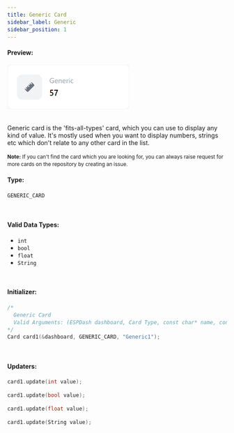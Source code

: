 ```yaml
---
title: Generic Card
sidebar_label: Generic
sidebar_position: 1
---
```


#### Preview:

<img src="/img/v4/generic-card.png" width="280px" alt="Preview" />

<br/>
<br/>

Generic card is the 'fits-all-types' card, which you can use to display any kind of value. It's mostly used when you want to display numbers, strings etc which don't relate to any other card in the list.

<small>
<b>Note:</b> If you can't find the card which you are looking for, you can always raise request for more cards on the repository by creating an issue.
</small>

<br/>

#### Type: 
`GENERIC_CARD`

<br/>

#### Valid Data Types:
- `int`
- `bool`
- `float`
- `String`

<br/>

#### Initializer:
```cpp
/* 
  Generic Card
  Valid Arguments: (ESPDash dashboard, Card Type, const char* name, const char* symbol (optional) )
*/
Card card1(&dashboard, GENERIC_CARD, "Generic1");
```

<br/>

#### Updaters:

```cpp
card1.update(int value);
```

```cpp
card1.update(bool value);
```

```cpp
card1.update(float value);
```

```cpp
card1.update(String value);
```

<br/>

<br/>
